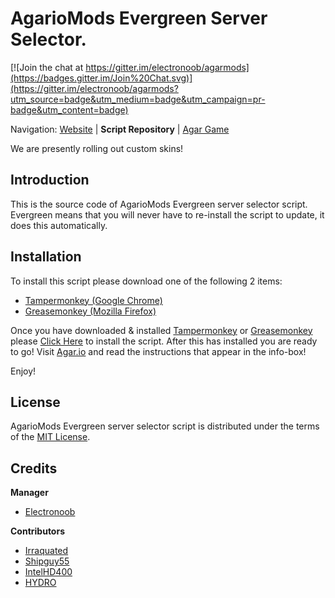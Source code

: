 AgarioMods Evergreen Server Selector.
========================================================================

[![Join the chat at https://gitter.im/electronoob/agarmods](https://badges.gitter.im/Join%20Chat.svg)](https://gitter.im/electronoob/agarmods?utm_source=badge&utm_medium=badge&utm_campaign=pr-badge&utm_content=badge)

Navigation: [Website][4] | **Script Repository** | [Agar Game][5]


We are presently rolling out custom skins!


[1]: https://chrome.google.com/webstore/detail/tampermonkey/dhdgffkkebhmkfjojejmpbldmpobfkfo?utm_source=chrome-ntp-icon
[2]: https://addons.mozilla.org/en-Us/firefox/addon/greasemonkey/
[3]: http://botb.club/~e/agar.io/mods.user.js.html
[4]: http://agariomods.com/
[5]: http://agar.io
[6]: https://github.com/electronoob/agarmods/blob/master/LICENSE
[7]: https://github.com/Irraquated
[8]: https://github.com/shipguy55
[9]: https://github.com/electronoob
[10]: https://github.com/IntelHD400
[11]: https://github.com/HYDROagar


Introduction
------------------------------------------------------------------------
This is the source code of AgarioMods Evergreen server selector script. Evergreen means that you will never have to re-install the script to update, it does this automatically.

Installation
------------------------------------------------------------------------
To install this script please download one of the following 2 items:
- [Tampermonkey (Google Chrome)][1]
- [Greasemonkey (Mozilla Firefox)][2]

Once you have downloaded & installed [Tampermonkey][1] or [Greasemonkey][2] please [Click Here][3] to install the script.
After this has installed you are ready to go! Visit [Agar.io][5] and read the instructions that appear in the info-box!

Enjoy!

License
------------------------------------------------------------------------
AgarioMods Evergreen server selector script is distributed under the terms of the [MIT License][6].

Credits
------------------------------------------------------------------------

**Manager**
 - [Electronoob][9]

**Contributors**
 - [Irraquated][7]
 - [Shipguy55][8]
 - [IntelHD400][10]
 - [HYDRO][11]


